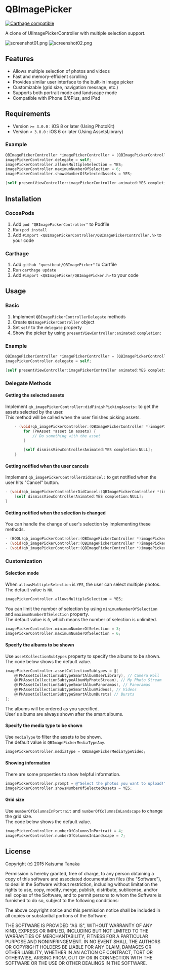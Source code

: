 # QBImagePicker

[![Carthage compatible](https://img.shields.io/badge/Carthage-compatible-4BC51D.svg?style=flat)](https://github.com/Carthage/Carthage)

A clone of UIImagePickerController with multiple selection support.

![screenshot01.png](screenshot01.png)
![screenshot02.png](screenshot02.png)



## Features

- Allows multiple selection of photos and videos
- Fast and memory-efficient scrolling
- Provides similar user interface to the built-in image picker
- Customizable (grid size, navigation message, etc.)
- Supports both portrait mode and landscape mode
- Compatible with iPhone 6/6Plus, and iPad



## Requirements

- Version `>= 3.0.0` : iOS 8 or later (Using PhotoKit)
- Version `< 3.0.0` : iOS 6 or later (Using AssetsLibrary)



### Example
```objective-c
QBImagePickerController *imagePickerController = [QBImagePickerController new];
imagePickerController.delegate = self;
imagePickerController.allowsMultipleSelection = YES;
imagePickerController.maximumNumberOfSelection = 6;
imagePickerController.showsNumberOfSelectedAssets = YES;

[self presentViewController:imagePickerController animated:YES completion:NULL];
```


## Installation

### CocoaPods

1. Add `pod "QBImagePickerController"` to Podfile
2. Run `pod install`
3. Add `#import <QBImagePickerController/QBImagePickerController.h>` to your code


### Carthage

1. Add `github "questbeat/QBImagePicker"` to Cartfile
2. Run `carthage update`
3. Add `#import <QBImagePicker/QBImagePicker.h>` to your code



## Usage

### Basic

1. Implement `QBImagePickerControllerDelegate` methods
2. Create `QBImagePickerController` object
3. Set `self` to the `delegate` property
4. Show the picker by using `presentViewController:animated:completion:`

### Example
```objective-c
QBImagePickerController *imagePickerController = [QBImagePickerController new];
imagePickerController.delegate = self;

[self presentViewController:imagePickerController animated:YES completion:NULL];
```


### Delegate Methods

#### Getting the selected assets

Implement `qb_imagePickerController:didFinishPickingAssets:` to get the assets selected by the user.  
This method will be called when the user finishes picking assets.
```objective-c
    - (void)qb_imagePickerController:(QBImagePickerController *)imagePickerController didFinishPickingAssets:(NSArray *)assets {
        for (PHAsset *asset in assets) {
            // Do something with the asset
        }

        [self dismissViewControllerAnimated:YES completion:NULL];
    }
```


#### Getting notified when the user cancels

Implement `qb_imagePickerControllerDidCancel:` to get notified when the user hits "Cancel" button.
```objective-c
- (void)qb_imagePickerControllerDidCancel:(QBImagePickerController *)imagePickerController {
    [self dismissViewControllerAnimated:YES completion:NULL];
}
```


#### Getting notified when the selection is changed

You can handle the change of user's selection by implementing these methods.
```objective-c
- (BOOL)qb_imagePickerController:(QBImagePickerController *)imagePickerController shouldSelectAsset:(PHAsset *)asset;
- (void)qb_imagePickerController:(QBImagePickerController *)imagePickerController didSelectAsset:(PHAsset *)asset;
- (void)qb_imagePickerController:(QBImagePickerController *)imagePickerController didDeselectAsset:(PHAsset *)asset;
```

### Customization

#### Selection mode

When `allowsMultipleSelection` is `YES`, the user can select multiple photos.  
The default value is `NO`.
```objective-c
imagePickerController.allowsMultipleSelection = YES;
```

You can limit the number of selection by using `minimumNumberOfSelection` and `maximumNumberOfSelection` property.  
The default value is `0`, which means the number of selection is unlimited.
```objective-c
imagePickerController.minimumNumberOfSelection = 3;
imagePickerController.maximumNumberOfSelection = 6;
```


#### Specify the albums to be shown

Use `assetCollectionSubtypes` property to specify the albums to be shown.  
The code below shows the default value.
```objective-c
imagePickerController.assetCollectionSubtypes = @[
    @(PHAssetCollectionSubtypeSmartAlbumUserLibrary), // Camera Roll
    @(PHAssetCollectionSubtypeAlbumMyPhotoStream), // My Photo Stream
    @(PHAssetCollectionSubtypeSmartAlbumPanoramas), // Panoramas
    @(PHAssetCollectionSubtypeSmartAlbumVideos), // Videos
    @(PHAssetCollectionSubtypeSmartAlbumBursts) // Bursts
];
```

The albums will be ordered as you specified.  
User's albums are always shown after the smart albums.


#### Specify the media type to be shown

Use `mediaType` to filter the assets to be shown.  
The default value is `QBImagePickerMediaTypeAny`.
```objective-c
imagePickerController.mediaType = QBImagePickerMediaTypeVideo;
```

#### Showing information

There are some properties to show helpful information.
```objective-c
imagePickerController.prompt = @"Select the photos you want to upload!";
imagePickerController.showsNumberOfSelectedAssets = YES;
```

#### Grid size

Use `numberOfColumnsInPortrait` and `numberOfColumnsInLandscape` to change the grid size.  
The code below shows the default value.
```objective-c
imagePickerController.numberOfColumnsInPortrait = 4;
imagePickerController.numberOfColumnsInLandscape = 7;
```


## License

Copyright (c) 2015 Katsuma Tanaka

Permission is hereby granted, free of charge, to any person obtaining a copy of this software and associated documentation files (the "Software"), to deal in the Software without restriction, including without limitation the rights to use, copy, modify, merge, publish, distribute, sublicense, and/or sell copies of the Software, and to permit persons to whom the Software is furnished to do so, subject to the following conditions:

The above copyright notice and this permission notice shall be included in all copies or substantial portions of the Software.

THE SOFTWARE IS PROVIDED "AS IS", WITHOUT WARRANTY OF ANY KIND, EXPRESS OR IMPLIED, INCLUDING BUT NOT LIMITED TO THE WARRANTIES OF MERCHANTABILITY, FITNESS FOR A PARTICULAR PURPOSE AND NONINFRINGEMENT. IN NO EVENT SHALL THE AUTHORS OR COPYRIGHT HOLDERS BE LIABLE FOR ANY CLAIM, DAMAGES OR OTHER LIABILITY, WHETHER IN AN ACTION OF CONTRACT, TORT OR OTHERWISE, ARISING FROM, OUT OF OR IN CONNECTION WITH THE SOFTWARE OR THE USE OR OTHER DEALINGS IN THE SOFTWARE.
